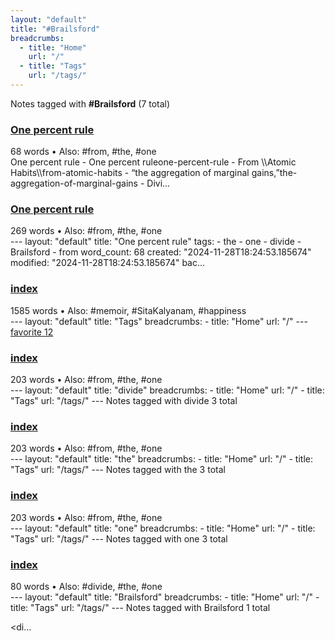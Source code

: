 ```yaml
---
layout: "default"
title: "#Brailsford"
breadcrumbs:
  - title: "Home"
    url: "/"
  - title: "Tags"
    url: "/tags/"
---
```

Notes tagged with **#Brailsford** (7 total)

<div class="note-grid">

<div class="note-card">
    <h3><a href="one-percent-rule/">One percent rule</a></h3>
    <div class="note-meta">
        68 words
        • Also: #from, #the, #one
    </div>
    <div class="note-excerpt">One percent rule
- One percent ruleone-percent-rule
	- From \\Atomic Habits\\from-atomic-habits
		- “the aggregation of marginal gains,”the-aggregation-of-marginal-gains
		- Divi...</div>
</div>

<div class="note-card">
    <h3><a href="docs/one-percent-rule/index/">One percent rule</a></h3>
    <div class="note-meta">
        269 words
        • Also: #from, #the, #one
    </div>
    <div class="note-excerpt">---
layout: "default"
title: "One percent rule"
tags:
  - the
  - one
  - divide
  - Brailsford
  - from
word_count: 68
created: "2024-11-28T18:24:53.185674"
modified: "2024-11-28T18:24:53.185674"
bac...</div>
</div>

<div class="note-card">
    <h3><a href="docs/tags/index/">index</a></h3>
    <div class="note-meta">
        1585 words
        • Also: #memoir, #SitaKalyanam, #happiness
    </div>
    <div class="note-excerpt">---
layout: "default"
title: "Tags"
breadcrumbs:
  - title: "Home"
    url: "/"
---
<div class="tag-cloud">
<a href="favorite/" class="tag" style="--tag-weight: 1.0">favorite 12</a>
<a href="progra...</div>
</div>

<div class="note-card">
    <h3><a href="docs/tags/divide/index/">index</a></h3>
    <div class="note-meta">
        203 words
        • Also: #from, #the, #one
    </div>
    <div class="note-excerpt">---
layout: "default"
title: "divide"
breadcrumbs:
  - title: "Home"
    url: "/"
  - title: "Tags"
    url: "/tags/"
---
Notes tagged with divide 3 total

<div class="note-grid">

<div class=...</div>
</div>

<div class="note-card">
    <h3><a href="docs/tags/the/index/">index</a></h3>
    <div class="note-meta">
        203 words
        • Also: #from, #the, #one
    </div>
    <div class="note-excerpt">---
layout: "default"
title: "the"
breadcrumbs:
  - title: "Home"
    url: "/"
  - title: "Tags"
    url: "/tags/"
---
Notes tagged with the 3 total

<div class="note-grid">

<div class="note-...</div>
</div>

<div class="note-card">
    <h3><a href="docs/tags/one/index/">index</a></h3>
    <div class="note-meta">
        203 words
        • Also: #from, #the, #one
    </div>
    <div class="note-excerpt">---
layout: "default"
title: "one"
breadcrumbs:
  - title: "Home"
    url: "/"
  - title: "Tags"
    url: "/tags/"
---
Notes tagged with one 3 total

<div class="note-grid">

<div class="note-...</div>
</div>

<div class="note-card">
    <h3><a href="docs/tags/brailsford/index/">index</a></h3>
    <div class="note-meta">
        80 words
        • Also: #divide, #the, #one
    </div>
    <div class="note-excerpt">---
layout: "default"
title: "Brailsford"
breadcrumbs:
  - title: "Home"
    url: "/"
  - title: "Tags"
    url: "/tags/"
---
Notes tagged with Brailsford 1 total

<div class="note-grid">

<di...</div>
</div>
</div>